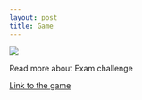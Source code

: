 ```yaml
---
layout: post
title: Game
---
```

![](http://s2.quickmeme.com/img/7f/7fd56cf3a5c8a0fc74581b7b90988d7d374a17e8ce7549860adb9dea1dc547a6.jpg)

Read more about Exam challenge



[Link to the game](https://azim228.github.io/exam-challenge-game/)
